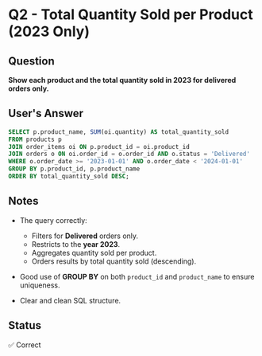 
# Q2 - Total Quantity Sold per Product (2023 Only)

## Question
**Show each product and the total quantity sold in 2023 for delivered orders only.**

## User's Answer
```sql
SELECT p.product_name, SUM(oi.quantity) AS total_quantity_sold 
FROM products p
JOIN order_items oi ON p.product_id = oi.product_id
JOIN orders o ON oi.order_id = o.order_id AND o.status = 'Delivered'
WHERE o.order_date >= '2023-01-01' AND o.order_date < '2024-01-01'
GROUP BY p.product_id, p.product_name
ORDER BY total_quantity_sold DESC;
```

## Notes
- The query correctly:
  - Filters for **Delivered** orders only.
  - Restricts to the **year 2023**.
  - Aggregates quantity sold per product.
  - Orders results by total quantity sold (descending).

- Good use of **GROUP BY** on both `product_id` and `product_name` to ensure uniqueness.
- Clear and clean SQL structure.

## Status
✅ Correct
